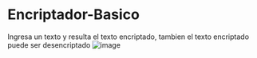 # Encriptador-Basico
Ingresa un texto y resulta el texto encriptado, tambien el texto encriptado puede ser desencriptado
![image](https://user-images.githubusercontent.com/65676970/192085053-ce1d66f5-307f-43d2-8e50-b329c32d2e78.png)
